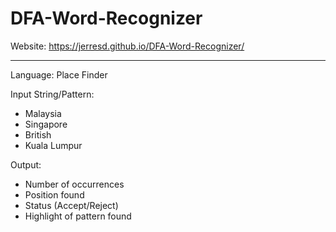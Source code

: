 # DFA-Word-Recognizer

Website: https://jerresd.github.io/DFA-Word-Recognizer/

---

Language: Place Finder

Input String/Pattern:
- Malaysia
- Singapore
- British
- Kuala Lumpur

Output: 
- Number of occurrences
- Position found
- Status (Accept/Reject)
- Highlight of pattern found
